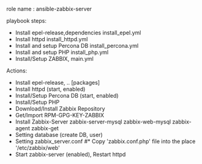 role name : ansible-zabbix-server

playbook steps:
* Install epel-release,dependencies
install_epel.yml
* Install httpd
install_httpd.yml
* Install and setup Percona DB
install_percona.yml
* Install and setup PHP
install_php.yml
* Install/Setup ZABBIX,
main.yml

Actions:
* Install epel-release, .. [packages]
* Install httpd (start, enabled)
* Install/Setup Percona DB (start, enabled)
* Install/Setup PHP
* Download/Install Zabbix Repository
* Get/Import RPM-GPG-KEY-ZABBIX
* Install Zabbix-Server
        zabbix-server-mysql
        zabbix-web-mysql
        zabbix-agent
        zabbix-get
* Setting database (create DB, user)
* Setting zabbix_server.conf
#* Copy 'zabbix.conf.php' file into the place '/etc/zabbix/web'
* Start zabbix-server (enabled), Restart httpd
